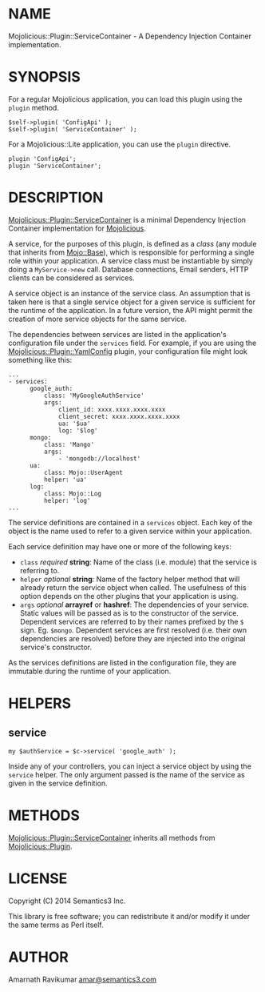 # NAME

Mojolicious::Plugin::ServiceContainer - A Dependency Injection Container implementation.

# SYNOPSIS

For a regular Mojolicious application, you can load this plugin using the `plugin` method.

    $self->plugin( 'ConfigApi' );
    $self->plugin( 'ServiceContainer' );

For a Mojolicious::Lite application, you can use the `plugin` directive.

    plugin 'ConfigApi';
    plugin 'ServiceContainer';

# DESCRIPTION

[Mojolicious::Plugin::ServiceContainer](https://metacpan.org/pod/Mojolicious::Plugin::ServiceContainer) is a minimal Dependency Injection Container implementation for 
[Mojolicious](https://metacpan.org/pod/Mojolicious).

A service, for the purposes of this plugin, is defined as a _class_ (any module that inherits from [Mojo::Base](https://metacpan.org/pod/Mojo::Base)), 
which is responsible for performing a single role within your application. A service class must be 
instantiable by simply doing a `MyService->new` call. Database connections, Email senders, HTTP clients can be
considered as services.

A service object is an instance of the service class. An assumption that is taken here is that a single service 
object for a given service is sufficient for the runtime of the application. In a future version, the API might 
permit the creation of more service objects for the same service.

The dependencies between services are listed in the application's configuration file under the `services` field.
For example, if you are using the [Mojolicious::Plugin::YamlConfig](https://metacpan.org/pod/Mojolicious::Plugin::YamlConfig) plugin, your configuration file might 
look something like this:

    ...
    - services:
          google_auth:
              class: 'MyGoogleAuthService'
              args:
                  client_id: xxxx.xxxx.xxxx.xxxx
                  client_secret: xxxx.xxxx.xxxx.xxxx
                  ua: '$ua'
                  log: '$log'
          mongo:
              class: 'Mango'
              args:
                  - 'mongodb://localhost'
          ua:
              class: Mojo::UserAgent
              helper: 'ua'
          log:
              class: Mojo::Log
              helper: 'log'
    ...

The service definitions are contained in a `services` object. Each key of the object is the name used to refer 
to a given service within your application.

Each service definition may have one or more of the following keys:

- `class` _required_ **string**: Name of the class (i.e. module) that the service is referring to.
- `helper` _optional_ **string**: Name of the factory helper method that will already return the service object 
when called. The usefulness of this option depends on the other plugins that your application is using.
- `args` _optional_ **arrayref** or **hashref**: The dependencies of your service. Static values will be 
passed as is to the constructor of the service. Dependent services are referred to by their names prefixed 
by the `$` sign. Eg. `$mongo`. Dependent services are first resolved (i.e. their own dependencies are 
resolved) before they are injected into the original service's constructor.

As the services definitions are listed in the configuration file, they are immutable during the runtime of 
your application.

# HELPERS

## service

    my $authService = $c->service( 'google_auth' );

Inside any of your controllers, you can inject a service object by using the `service` helper. The only 
argument passed is the name of the service as given in the service definition.

# METHODS

[Mojolicious::Plugin::ServiceContainer](https://metacpan.org/pod/Mojolicious::Plugin::ServiceContainer) inherits all methods from [Mojolicious::Plugin](https://metacpan.org/pod/Mojolicious::Plugin).

# LICENSE

Copyright (C) 2014 Semantics3 Inc.

This library is free software; you can redistribute it and/or modify
it under the same terms as Perl itself.

# AUTHOR

Amarnath Ravikumar <amar@semantics3.com>
